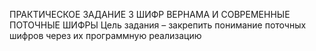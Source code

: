 ПРАКТИЧЕСКОЕ ЗАДАНИЕ 3 ШИФР ВЕРНАМА И
СОВРЕМЕННЫЕ ПОТОЧНЫЕ ШИФРЫ
Цель задания – закрепить понимание поточных шифров через их
программную реализацию
